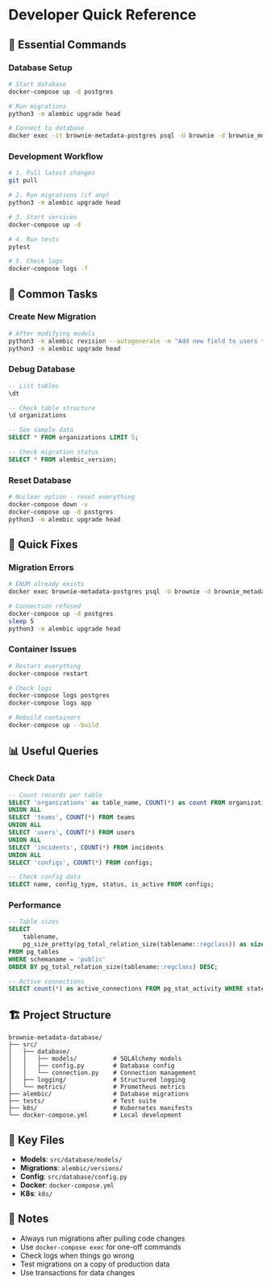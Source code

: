 # Developer Quick Reference

## 🚀 Essential Commands

### Database Setup
```bash
# Start database
docker-compose up -d postgres

# Run migrations
python3 -m alembic upgrade head

# Connect to database
docker exec -it brownie-metadata-postgres psql -U brownie -d brownie_metadata
```

### Development Workflow
```bash
# 1. Pull latest changes
git pull

# 2. Run migrations (if any)
python3 -m alembic upgrade head

# 3. Start services
docker-compose up -d

# 4. Run tests
pytest

# 5. Check logs
docker-compose logs -f
```

## 🔧 Common Tasks

### Create New Migration
```bash
# After modifying models
python3 -m alembic revision --autogenerate -m "Add new field to users table"
python3 -m alembic upgrade head
```

### Debug Database
```sql
-- List tables
\dt

-- Check table structure
\d organizations

-- See sample data
SELECT * FROM organizations LIMIT 5;

-- Check migration status
SELECT * FROM alembic_version;
```

### Reset Database
```bash
# Nuclear option - reset everything
docker-compose down -v
docker-compose up -d postgres
python3 -m alembic upgrade head
```

## 🐛 Quick Fixes

### Migration Errors
```bash
# ENUM already exists
docker exec brownie-metadata-postgres psql -U brownie -d brownie_metadata -c "DROP TYPE IF EXISTS userrole CASCADE; DROP TYPE IF EXISTS incidentstatus CASCADE; DROP TYPE IF EXISTS incidentpriority CASCADE; DROP TYPE IF EXISTS agenttype CASCADE; DROP TYPE IF EXISTS configtype CASCADE; DROP TYPE IF EXISTS configstatus CASCADE;"

# Connection refused
docker-compose up -d postgres
sleep 5
python3 -m alembic upgrade head
```

### Container Issues
```bash
# Restart everything
docker-compose restart

# Check logs
docker-compose logs postgres
docker-compose logs app

# Rebuild containers
docker-compose up --build
```

## 📊 Useful Queries

### Check Data
```sql
-- Count records per table
SELECT 'organizations' as table_name, COUNT(*) as count FROM organizations
UNION ALL
SELECT 'teams', COUNT(*) FROM teams
UNION ALL
SELECT 'users', COUNT(*) FROM users
UNION ALL
SELECT 'incidents', COUNT(*) FROM incidents
UNION ALL
SELECT 'configs', COUNT(*) FROM configs;

-- Check config data
SELECT name, config_type, status, is_active FROM configs;
```

### Performance
```sql
-- Table sizes
SELECT 
    tablename,
    pg_size_pretty(pg_total_relation_size(tablename::regclass)) as size
FROM pg_tables 
WHERE schemaname = 'public'
ORDER BY pg_total_relation_size(tablename::regclass) DESC;

-- Active connections
SELECT count(*) as active_connections FROM pg_stat_activity WHERE state = 'active';
```

## 🏗️ Project Structure

```
brownie-metadata-database/
├── src/
│   ├── database/
│   │   ├── models/          # SQLAlchemy models
│   │   ├── config.py        # Database config
│   │   └── connection.py    # Connection management
│   ├── logging/             # Structured logging
│   └── metrics/             # Prometheus metrics
├── alembic/                 # Database migrations
├── tests/                   # Test suite
├── k8s/                     # Kubernetes manifests
└── docker-compose.yml       # Local development
```

## 🔗 Key Files

- **Models**: `src/database/models/`
- **Migrations**: `alembic/versions/`
- **Config**: `src/database/config.py`
- **Docker**: `docker-compose.yml`
- **K8s**: `k8s/`

## 📝 Notes

- Always run migrations after pulling code changes
- Use `docker-compose exec` for one-off commands
- Check logs when things go wrong
- Test migrations on a copy of production data
- Use transactions for data changes
